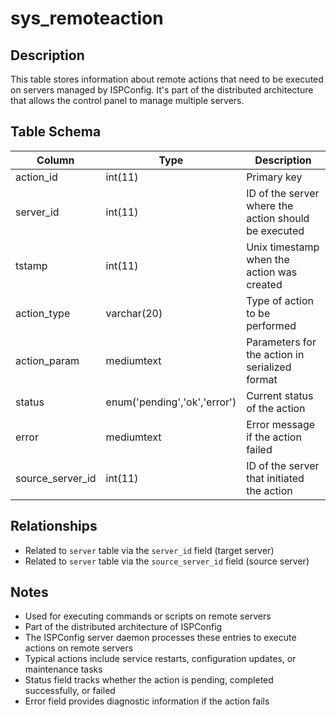 # sys_remoteaction

## Description
This table stores information about remote actions that need to be executed on servers managed by ISPConfig. It's part of the distributed architecture that allows the control panel to manage multiple servers.

## Table Schema
| Column | Type | Description |
|--------|------|-------------|
| action_id | int(11) | Primary key |
| server_id | int(11) | ID of the server where the action should be executed |
| tstamp | int(11) | Unix timestamp when the action was created |
| action_type | varchar(20) | Type of action to be performed |
| action_param | mediumtext | Parameters for the action in serialized format |
| status | enum('pending','ok','error') | Current status of the action |
| error | mediumtext | Error message if the action failed |
| source_server_id | int(11) | ID of the server that initiated the action |

## Relationships
- Related to `server` table via the `server_id` field (target server)
- Related to `server` table via the `source_server_id` field (source server)

## Notes
- Used for executing commands or scripts on remote servers
- Part of the distributed architecture of ISPConfig
- The ISPConfig server daemon processes these entries to execute actions on remote servers
- Typical actions include service restarts, configuration updates, or maintenance tasks
- Status field tracks whether the action is pending, completed successfully, or failed
- Error field provides diagnostic information if the action fails
